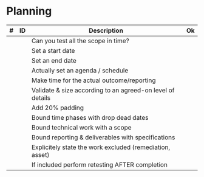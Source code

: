 # Planning

| # | ID | Description | Ok |
| -- | -------- | ---------------------- | - |
| | | Can you test all the scope in time? | |
| | | Set a start date | |
| | | Set an end date | |
| | | Actually set an agenda / schedule | |
| | | Make time for the actual outcome/reporting | |
| | | Validate & size according to an agreed-on level of details | |
| | | Add 20% padding | |
| | | Bound time phases with drop dead dates | |
| | | Bound technical work with a scope | |
| | | Bound reporting & deliverables with specifications | |
| | | Explicitely state the work excluded (remediation, asset) | |
| | | If included perform retesting AFTER completion | |
